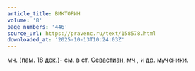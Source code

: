```yaml
---
article_title: ВИКТОРИН
volume: '8'
page_numbers: '446'
source_url: https://pravenc.ru/text/158578.html
downloaded_at: '2025-10-13T10:24:03Z'
---
```


мч. (пам. 18 дек.)- см. в ст. [Севастиан](https://pravenc.ru/text/Севастиан.html), мч., и др. мученики.
